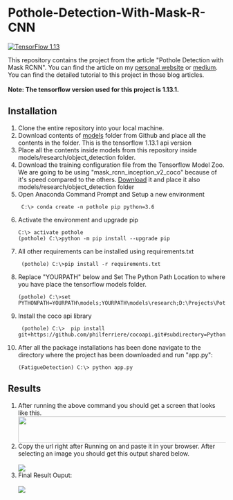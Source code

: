 # Pothole-Detection-With-Mask-R-CNN
[![TensorFlow 1.13](https://img.shields.io/badge/TensorFlow-1.13-FF6F00?logo=tensorflow)](https://github.com/tensorflow/tensorflow/releases/tag/v1.13.1)

This repository contains the project from the article "Pothole Detection with Mask RCNN". You can find the article on my <a href="https://www.samdenlepcha.com/blogs/pothole-detection-mask-rcnn/">personal website</a> or <a href="#">medium</a>. You can find the detailed tutorial to this project in those blog articles. <br> <br>
<b> Note: The tensorflow version used for this project is 1.13.1.</b>

## Installation

<ol>
<li>Clone the entire repository into your local machine.</li>
<li>Download contents of <a href = "https://github.com/tensorflow/models/tree/r1.13.0">models</a> folder from Github and place all the contents in the folder. This is the tensorflow 1.13.1 api version</li>
<li>Place all the contents inside models from this repository inside models/research/object_detection folder.</li>
<li>Download the training configuration file from the Tensorflow Model Zoo. We are going to be using "mask_rcnn_inception_v2_coco" because of it's speed compared to the others. <a href="http://download.tensorflow.org/models/object_detection/mask_rcnn_inception_v2_coco_2018_01_28.tar.gz">Download</a> it and place it also models/research/object_detection folder</li>
<li>Open Anaconda Command Prompt and Setup a new environment</li>
   
  ```
   C:\> conda create -n pothole pip python=3.6
  ```
<li>Activate the environment and upgrade pip </li>
  
  ```
  C:\> activate pothole
  (pothole) C:\>python -m pip install --upgrade pip
  ```

<li>All other requirements can be installed using requirements.txt</li>
  
  ```
   (pothole) C:\>pip install -r requirements.txt
  ```
 
<li>Replace "YOURPATH" below and Set The Python Path Location to where you have place the tensorflow models folder. </li>
  
  ```
  (pothole) C:\>set PYTHONPATH=YOURPATH\models;YOURPATH\models\research;D:\Projects\Pothole\MaskRCNN\models\research\slim
  ```

<li>Install the coco api library</li>
  
  ```
   (pothole) C:\>  pip install git+https://github.com/philferriere/cocoapi.git#subdirectory=PythonAPI
  ```

<li> After all the package installations has been done navigate to the directory where the project has been downloaded and run "app.py":</li>
  
  ```
  (FatigueDetection) C:\> python app.py
  ```
</ol>

## Results
<ol>
   <li> After running the above command you should get a screen that looks like this.</li>
   <img src="https://user-images.githubusercontent.com/33536225/90520818-764fd780-e187-11ea-91c8-2e48ece8fce2.JPG" height="60" width="600">
   <br>
   <li>Copy the url right after Running on and paste it in your browser. After selecting an image you should get this output shared below.</li> <br>
   <img src="https://user-images.githubusercontent.com/33536225/90521571-50770280-e188-11ea-8b83-8296cf33e6ad.png">
   <li>Final Result Ouput:</li><br>
   <img src="https://user-images.githubusercontent.com/33536225/90600215-c83e3f00-e213-11ea-9c7b-2382f0944d53.JPG">
</ol>

